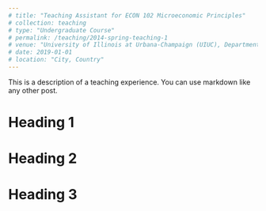 ```yaml
---
# title: "Teaching Assistant for ECON 102 Microeconomic Principles"
# collection: teaching
# type: "Undergraduate Course"
# permalink: /teaching/2014-spring-teaching-1
# venue: "University of Illinois at Urbana-Champaign (UIUC), Department of Economics"
# date: 2019-01-01
# location: "City, Country"
---
```


This is a description of a teaching experience. You can use markdown like any other post.

Heading 1
======

Heading 2
======

Heading 3
======